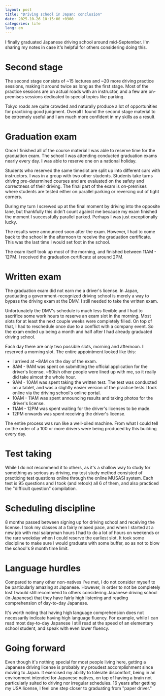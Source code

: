 ```yaml
---
layout: post
title: "Driving school in Japan: conclusion"
date: 2025-10-26 18:15:00 +0900
categories: life
lang: en
---
```


I finally graduated Japanese driving school around mid-September. I'm sharing my notes in case it's helpful for others considering doing this.

# Second stage

The second stage consists of ~15 lectures and ~20 more driving practice sessions, making it around twice as long as the first stage. Most of the practice sessions are on actual roads with an instructor, and a few are on-premises sessions dedicated to special topics like parking.

Tokyo roads are quite crowded and naturally produce a lot of opportunities for practicing good judgment. Overall I found the second stage material to be extremely useful and I am much more confident in my skills as a result.

# Graduation exam

Once I finished all of the course material I was able to reserve time for the graduation exam. The school I was attending conducted graduation exams nearly every day. I was able to reserve one on a national holiday.

Students who reserved the same timeslot are split up into different cars with instructors. I was in a group with two other students. Students take turns driving pre-determined courses and are evaluated on the safety and correctness of their driving. The final part of the exam is on-premises where students are tested either on parallel parking or reversing out of tight corners.

During my turn I screwed up at the final moment by driving into the opposite lane, but thankfully this didn't count against me because my exam finished the moment I successfully parallel parked. Perhaps I was just exceptionally lucky.

The results were announced soon after the exam. However, I had to come back to the school in the afternoon to receive the graduation certificate. This was the last time I would set foot in the school.

The exam itself took up most of the morning, and finished between 11AM - 12PM. I received the graduation certificate at around 2PM.

# Written exam

The graduation exam did not earn me a driver's license. In Japan, graduating a government-recognized driving school is merely a way to bypass the driving exam at the DMV. I still needed to take the written exam.

Unfortunately the DMV's schedule is much less flexible and I had to sacrifice some work hours to reserve an exam slot in the morning. Most slots for at least the next couple weeks were completely filled. On top of that, I had to reschedule once due to a conflict with a company event. So the exam ended up being a month and half after I had already graduated driving school.

Each day there are only two possible slots, morning and afternoon. I reserved a morning slot. The entire appointment looked like this:

- I arrived at ~8AM on the day of the exam.
- 8AM - 9AM was spent on submitting the official application for the driver's license. ~50ish other people were lined up with me, so it really did take almost the whole hour.
- 9AM - 10AM was spent taking the written test. The test was conducted on a tablet, and was a slightly easier version of the practice tests I took online via the driving school's online portal.
- 10AM - 11AM was spent announcing results and taking photos for the driver's license.
- 11AM - 12PM was spent waiting for the driver's licenses to be made.
- 12PM onwards was spent receiving the driver's license.

The entire process was run like a well-oiled machine. From what I could tell on the order of a 100 or more drivers were being produced by this building every day.

# Test taking

While I do not recommend it to others, as it's a shallow way to study for something as serious as driving, my test study method consisted of practicing test questions online through the online MUSASI system. Each test is 95 questions and I took (and retook) all 6 of them, and also practiced the "difficult question" compilation.

# Scheduling discipline

8 months passed between signing up for driving school and receiving the license. I took my classes at a fairly relaxed pace, and when I started at a new job with real salaryman hours I had to do a lot of hours on weekends or the rare weekday when I could reserve the earliest slot. It took some discipline to make sure I would graduate with some buffer, so as not to blow the school's 9 month time limit.

# Language hurdles

Compared to many other non-natives I've met, I do not consider myself to be particularly amazing at Japanese. However, in order to not be completely lost I would still recommend to others considering Japanese driving school (in Japanese) that they have fairly high listening and reading comprehension of day-to-day Japanese.

It's worth noting that having high language comprehension does not necessarily indicate having high language fluency. For example, while I can read most day-to-day Japanese I still read at the speed of an elementary school student, and speak with even lower fluency.

# Going forward

Even though it's nothing special for most people living here, getting a Japanese driving license is probably my proudest accomplishment since moving to Japan. It exercised my ability to tolerate discomfort, being in an environment intended for Japanese natives, on top of having a brain not particularly suited to driving nor irregular schedules. 16 years after getting my USA license, I feel one step closer to graduating from "paper driver."
